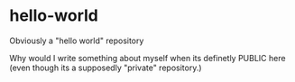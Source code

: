 # hello-world
Obviously a "hello world" repository

Why would I write something about myself when its definetly PUBLIC here (even though its a supposedly "private" repository.)
